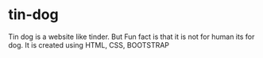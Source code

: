 # tin-dog
Tin dog is a website like tinder. But Fun fact is that it is not for human its for dog. It is created using HTML, CSS, BOOTSTRAP
